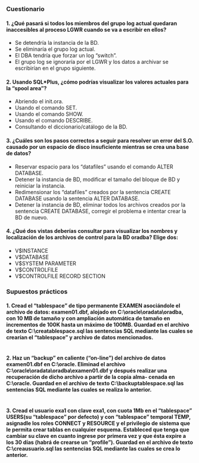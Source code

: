 ### Cuestionario
#### 1. ¿Qué pasará si todos los miembros del grupo log actual quedaran inaccesibles al proceso LGWR cuando se va a escribir en ellos?
 - Se detendrı́a la instancia de la BD.
 - Se eliminarı́a el grupo log actual.
 - El DBA tendrı́a que forzar un log “switch”.
 - El grupo log se ignorarı́a por el LGWR y los datos a archivar se escribirı́an en el grupo siguiente.

#### 2. Usando SQL*Plus, ¿cómo podrı́as visualizar los valores actuales para la “spool area”?
 - Abriendo el init.ora.
 - Usando el comando SET.
 - Usando el comando SHOW.
 - Usando el comando DESCRIBE.
 - Consultando el diccionario/catálogo de la BD.

#### 3. ¿Cuáles son los pasos correctos a seguir para resolver un error del S.O. causado por un espacio de disco insuficiente mientras se crea una base de datos?
 - Reservar espacio para los “datafiles” usando el comando ALTER DATABASE.
 - Detener la instancia de BD, modificar el tamaño del bloque de BD y reiniciar la instancia.
 - Redimensionar los “datafiles” creados por la sentencia CREATE DATABASE usando la sentencia ALTER DATABASE.
 - Detener la instancia de BD, eliminar todos los archivos creados por la sentencia CREATE DATABASE, corregir el problema e intentar crear la BD de nuevo.

#### 4. ¿Qué dos vistas deberı́as consultar para visualizar los nombres y localización de los archivos de control para la BD oradba? Elige dos:
 - V$INSTANCE
 - V$DATABASE
 - V$SYSTEM PARAMETER
 - V$CONTROLFILE
 - V$CONTROLFILE RECORD SECTION

### Supuestos prácticos
#### 1. Cread el “tablespace” de tipo permanente EXAMEN asociándole el archivo de datos: examen01.dbf, alojado en C:\oracle\oradata\oradba, con 10 MB de tamaño y con ampliación automática de tamaño en incrementos de 100K hasta un máximo de 100MB. Guardad en el archivo de texto C:\creatablespace.sql las sentencias SQL mediante las cuales se crearı́an el “tablespace” y archivo de datos mencionados.
```sql

```

#### 2. Haz un “backup” en caliente (“on-line”) del archivo de datos examen01.dbf en C:\oracle\. Eliminad el archivo C:\oracle\oradata\oradba\examen01.dbf y después realizar una recuperación de dicho archivo a partir de la copia alma- cenada en C:\oracle\. Guardad en el archivo de texto C:\backuptablespace.sql las sentencias SQL mediante las cuales se realiza lo anterior.
```sql

```

#### 3. Cread el usuario exa1 con clave exa1, con cuota 1Mb en el “tablespace” USERS(su “tablespace” por defecto) y con “tablespace” temporal TEMP, asignadle los roles CONNECT y RESOURCE y el privilegio de sistema que le permita crear tablas en cualquier esquema. Estableced que tenga que cambiar su clave en cuanto ingrese por primera vez y que ésta expire a los 30 dı́as (habrá de crearse un “profile”). Guardad en el archivo de texto C:\creausuario.sql las sentencias SQL mediante las cuales se crea lo anterior.
```sql

```